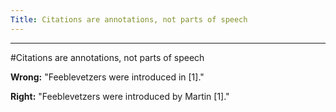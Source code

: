 ```yaml
---
Title: Citations are annotations, not parts of speech
---
```



---
#Citations are annotations, not parts of speech

**Wrong:** "Feeblevetzers were introduced in [1]."

**Right:** "Feeblevetzers were introduced by Martin [1]."
